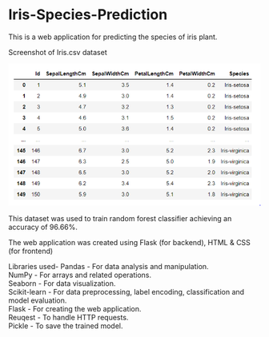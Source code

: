 # Iris-Species-Prediction
This is a web application for predicting the species of iris plant.

Screenshot of Iris.csv dataset

![dataset](https://github.com/SJ592/Iris-Species-Prediction/blob/master/dataset.PNG)

This dataset was used to train random forest classifier achieving an accuracy of 96.66%.

The web application was created using Flask (for backend), HTML & CSS (for frontend)

Libraries used-
Pandas - For data analysis and manipulation. <br />
NumPy - For arrays and related operations. <br />
Seaborn - For data visualization. <br />
Scikit-learn - For data preprocessing, label encoding, classification and model evaluation. <br />
Flask - For creating the web application. <br />
Reuqest - To handle HTTP requests. <br />
Pickle - To save the trained model. <br />
